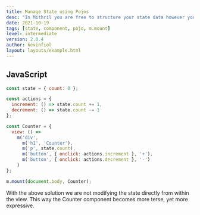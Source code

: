 ```yaml
---
title: Manage State using Pojos
desc: "In Mithril you are free to structure your state data however you'd like, and Mithril takes care of the rest. Below is a versatile state container using plain JavaScript objects for state and actions."
date: 2021-10-19
tags: [state, component, pojo, m.mount]
level: intermediate
version: 2.0.4
author: kevinfiol
layout: layouts/example.html
---
```


## JavaScript

~~~js
const state = { count: 0 };

const actions = {
  increment: () => state.count += 1,
  decrement: () => state.count -= 1
};

const Counter = {
  view: () =>
    m('div',
      m('h1', 'Counter'),
      m('p', state.count),
      m('button', { onclick: actions.increment }, '+'),
      m('button', { onclick: actions.decrement }, '-')
    )
};

m.mount(document.body, Counter);
~~~

With the above solution we are not modifying the state directly from within the view.
This way the Counter component becomes more terse, yet more expressive.
